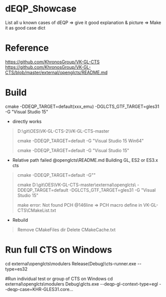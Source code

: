 # dEQP_Showcase
List all u known cases of dEQP => give it good explanation &amp; picture => Make it as good case dict

# Reference
https://github.com/KhronosGroup/VK-GL-CTS
https://github.com/KhronosGroup/VK-GL-CTS/blob/master/external/openglcts/README.md

# Build
cmake -DDEQP_TARGET=default(xxx_emu) -DGLCTS_GTF_TARGET=gles31 -G "Visual Studio 15"

- directly works
> D:\git\OES\VK-GL-CTS-2\VK-GL-CTS-master
>
> cmake -DDEQP_TARGET=default -G "Visual Studio 15 Win64"
>
> cmake -DDEQP_TARGET=default -G "Visual Studio 15"

- Relative path failed 
@openglcts\README.md Building GL, ES2 or ES3.x cts
> cmake <path to openglcts> -DDEQP_TARGET=default -G"<Generator Name>"
>  
> cmake D:\git\OES\VK-GL-CTS-master\external\openglcts\ -DDEQP_TARGET=default -DGLCTS_GTF_TARGET=gles31 -G "Visual Studio 15"
>
> make error: Not found PCH @146line => PCH macro define in VK-GL-CTS\CMakeList.txt
  
- Rebuild
> Remove CMakeFiles dir
> Delete CMakeCache.txt

# Run full CTS on Windows
cd external\openglcts\modulers
Release(Debug)\cts-runner.exe --type=es32

#Run individual test or group of CTS on Windows
cd external\openglcts\modulers
Debug\glcts.exe --deqp-gl-context-type=egl --deqp-case=KHR-GLES31.core...

